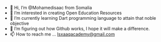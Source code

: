 - 👋 Hi, I’m @Mohamedisaac from Somalia
- 👀 I’m interested in creating Open Education Resources
- 🌱 I’m currently learning Dart programming language to attain that noble objective
- 💞️ I’m figuring out how Github works, I hope it will make a difference.
- 📫 How to reach me ... Isxaaqacademy@gmail.com

<!---
Mohamedisaac/Mohamedisaac is a ✨ special ✨ repository because its `README.md` (this file) appears on your GitHub profile.
You can click the Preview link to take a look at your changes.
--->
